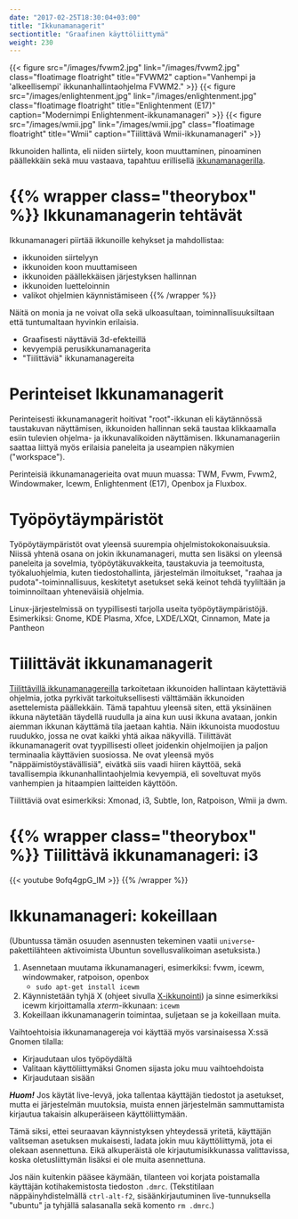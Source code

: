 ```yaml
---
date: "2017-02-25T18:30:04+03:00"
title: "Ikkunamanagerit"
sectiontitle: "Graafinen käyttöliittymä"
weight: 230
---
```



{{< figure src="/images/fvwm2.jpg" link="/images/fvwm2.jpg" class="floatimage floatright" title="FVWM2" caption="Vanhempi ja 'alkeellisempi' ikkunanhallintaohjelma FVWM2." >}}
{{< figure src="/images/enlightenment.jpg" link="/images/enlightenment.jpg" class="floatimage floatright" title="Enlightenment (E17)" caption="Modernimpi Enlightenment-ikkunamanageri" >}}
{{< figure src="/images/wmii.jpg" link="/images/wmii.jpg" class="floatimage floatright" title="Wmii" caption="Tiilittävä Wmii-ikkunamanageri" >}}

Ikkunoiden hallinta, eli niiden siirtely, koon muuttaminen, pinoaminen päällekkäin sekä muu
vastaava, tapahtuu erillisellä
[ikkunamanagerilla](http://en.wikipedia.org/wiki/X_window_manager).

{{% wrapper class="theorybox" %}}
Ikkunamanagerin tehtävät
========================
Ikkunamanageri piirtää ikkunoille kehykset ja mahdollistaa:

- ikkunoiden siirtelyyn
- ikkunoiden koon muuttamiseen
- ikkunoiden päällekkäisen järjestyksen hallinnan
- ikkunoiden luetteloinnin
- valikot ohjelmien käynnistämiseen
{{% /wrapper %}}


Näitä on monia ja ne voivat olla sekä ulkoasultaan, toiminnallisuuksiltaan että
tuntumaltaan hyvinkin erilaisia.

* Graafisesti näyttäviä 3d-efekteillä
* kevyempiä perusikkunamanagerita
* "Tiilittäviä" ikkunamanagereita

Perinteiset Ikkunamanagerit
============================

Perinteisesti ikkunamanagerit hoitivat "root"-ikkunan eli käytännössä
taustakuvan näyttämisen, ikkunoiden hallinnan sekä taustaa klikkaamalla esiin
tulevien ohjelma- ja ikkunavalikoiden näyttämisen. Ikkunamanageriin saattaa
liittyä myös erilaisia paneleita ja useampien näkymien ("workspace").

Perinteisiä ikkunamanagerieita ovat muun muassa: TWM, Fvwm, Fvwm2, Windowmaker,
Icewm, Enlightenment (E17), Openbox ja Fluxbox.

Työpöytäympäristöt
==================

Työpöytäympäristöt ovat yleensä suurempia ohjelmistokokonaisuuksia. Niissä yhtenä
osana on jokin ikkunamanageri, mutta sen lisäksi on yleensä paneleita ja sovelmia,
työpöytäkuvakkeita, taustakuvia ja teemoitusta, työkaluohjelmia, kuten tiedostohallinta,
järjestelmän ilmoitukset, "raahaa ja pudota"-toiminnallisuus, keskitetyt asetukset
sekä keinot tehdä tyyliltään ja toiminnoiltaan yhteneväisiä ohjelmia.

Linux-järjestelmissä on tyypillisesti tarjolla useita työpöytäympäristöjä.
Esimerkiksi: Gnome, KDE Plasma, Xfce, LXDE/LXQt, Cinnamon, Mate ja Pantheon

Tiilittävät ikkunamanagerit
===========================

[Tiilittävillä ikkunamanagereilla](https://en.wikipedia.org/wiki/Tiling_window_manager)
tarkoitetaan ikkunoiden hallintaan käytettäviä ohjelmia, jotka pyrkivät tarkoituksellisesti
välttämään ikkunoiden asettelemista päällekkäin. Tämä tapahtuu yleensä siten, että yksinäinen
ikkuna näytetään täydellä ruudulla ja aina kun uusi ikkuna avataan, jonkin aiemman ikkunan käyttämä tila
jaetaan kahtia. Näin ikkunoista muodostuu ruudukko, jossa ne ovat kaikki yhtä aikaa näkyvillä.
Tiilittävät ikkunamanagerit ovat tyypillisesti olleet joidenkin ohjelmoijien ja paljon terminaalia käyttävien
suosiossa. Ne ovat yleensä myös "näppäimistöystävällisiä", eivätkä siis vaadi hiiren käyttöä, sekä
tavallisempia ikkunanhallintaohjelmia kevyempiä, eli soveltuvat myös vanhempien ja hitaampien laitteiden
käyttöön.

Tiilittäviä ovat esimerkiksi: Xmonad, i3, Subtle, Ion, Ratpoison, Wmii ja dwm.

{{% wrapper class="theorybox" %}}
Tiilittävä ikkunamanageri: i3
===============================
{{< youtube 9ofq4gpG_lM >}}
{{% /wrapper %}}




Ikkunamanageri: kokeillaan
==============================

(Ubuntussa tämän osuuden asennusten tekeminen vaatii `universe`-pakettilähteen aktivoimista
Ubuntun sovellusvalikoiman asetuksista.)

1. Asennetaan muutama ikkunamanageri, esimerkiksi: fvwm, icewm, windowmaker, ratpoison, openbox
    * `sudo apt-get install icewm`
2. Käynnistetään tyhjä X (ohjeet sivulla [X-ikkunointi](../x-ikkunointi)) ja sinne esimerkiksi icewm kirjoittamalla *xterm*-ikkunaan: `icewm`
3. Kokeillaan ikkunamanagerin toimintaa, suljetaan se ja kokeillaan muita.

Vaihtoehtoisia ikkunamanagereja voi käyttää myös varsinaisessa X:ssä Gnomen tilalla:

* Kirjaudutaan ulos työpöydältä
* Valitaan käyttöliittymäksi Gnomen sijasta joku muu vaihtoehdoista
* Kirjaudutaan sisään

***Huom!*** Jos käytät live-levyä, joka tallentaa käyttäjän tiedostot ja asetukset, mutta ei järjestelmän
muutoksia, muista ennen järjestelmän sammuttamista kirjautua takaisin alkuperäiseen käyttöliittymään.

Tämä siksi, ettei seuraavan käynnistyksen yhteydessä yritetä, käyttäjän valitseman asetuksen
mukaisesti, ladata jokin muu käyttöliittymä, jota ei olekaan asennettuna. Eikä alkuperäistä ole kirjautumisikkunassa
valittavissa, koska oletusliittymän lisäksi ei ole muita asennettuna.

Jos näin kuitenkin pääsee käymään, tilanteen voi korjata poistamalla käyttäjän kotihakemistosta tiedoston `.dmrc`.
(Tekstitilaan näppäinyhdistelmällä `ctrl-alt-f2`, sisäänkirjautuminen live-tunnuksella "ubuntu" ja tyhjällä
salasanalla sekä komento `rm .dmrc`.)
